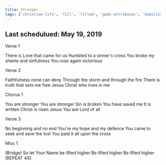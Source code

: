 ```yaml
---
title: Stronger
tags: ['christian-life', 'fill', 'filled', 'gods-attributes', 'humility', 'jesus', 'life-of-jesus', 'rest', 'strength', 'you-are-stronger']
---
```


## Last schedulued: May 19, 2019          

Verse 1

There is Love that came for us
Humbled to a sinner's cross
You broke my shame and sinfulness
You rose again victorious

Verse 2

Faithfulness none can deny
Through the storm and through the fire
There is truth that sets me free
Jesus Christ who lives in me

Chorus 1

You are stronger
You are stronger
Sin is broken
You have saved me
It is written
Christ is risen
Jesus You are Lord of all

Verse 3

No beginning and no end
You're my hope and my defence
You came to seek and save the lost
You paid it all upon the cross

Misc 1

(Bridge)
So let Your Name be lifted higher
Be lifted higher
Be lifted higher
(REPEAT 4X)
